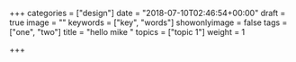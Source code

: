 +++
categories = ["design"]
date = "2018-07-10T02:46:54+00:00"
draft = true
image = ""
keywords = ["key", "words"]
showonlyimage = false
tags = ["one", "two"]
title = "hello mike "
topics = ["topic 1"]
weight = 1

+++

